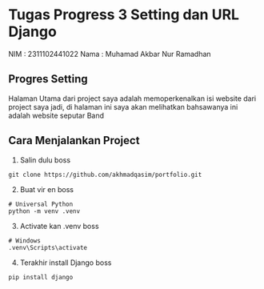 # Tugas Progress 3  Setting dan URL Django

  NIM : 2311102441022 Nama : Muhamad Akbar Nur Ramadhan

## Progres Setting

Halaman Utama dari project saya adalah memoperkenalkan isi website dari project saya jadi, di halaman ini saya akan melihatkan bahsawanya ini adalah website seputar Band

## Cara Menjalankan Project

1. Salin dulu boss

```shell
git clone https://github.com/akhmadqasim/portfolio.git
```

2. Buat vir en boss

```shell
# Universal Python
python -m venv .venv
```
3. Activate kan .venv boss

```shell
# Windows
.venv\Scripts\activate
```

4. Terakhir install Django boss

```shell
pip install django
```